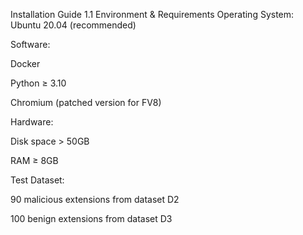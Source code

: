  Installation Guide
1.1 Environment & Requirements
Operating System: Ubuntu 20.04 (recommended)

Software:

Docker

Python ≥ 3.10

Chromium (patched version for FV8)

Hardware:

Disk space > 50GB

RAM ≥ 8GB

Test Dataset:

90 malicious extensions from dataset D2

100 benign extensions from dataset D3

